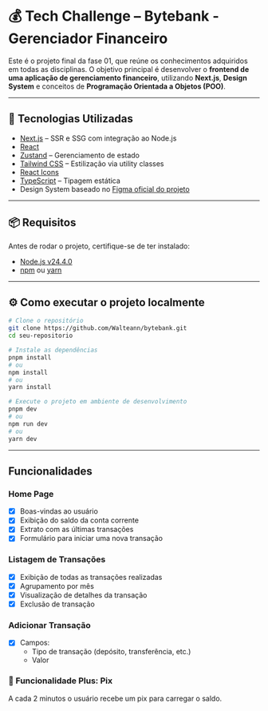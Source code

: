 # 💰 Tech Challenge – Bytebank - Gerenciador Financeiro

Este é o projeto final da fase 01, que reúne os conhecimentos adquiridos em todas as disciplinas. O objetivo principal é desenvolver o **frontend de uma aplicação de gerenciamento financeiro**, utilizando **Next.js**, **Design System** e conceitos de **Programação Orientada a Objetos (POO)**.

---

## 🚀 Tecnologias Utilizadas

- [Next.js](https://nextjs.org/) – SSR e SSG com integração ao Node.js
- [React](https://react.dev/)
- [Zustand](https://zustand-demo.pmnd.rs/) – Gerenciamento de estado
- [Tailwind CSS](https://tailwindcss.com/) – Estilização via utility classes
- [React Icons](https://react-icons.github.io/react-icons/)
- [TypeScript](https://www.typescriptlang.org/) – Tipagem estática
- Design System baseado no [Figma oficial do projeto](https://www.figma.com/design/ns5TC3X5Xr8V7I3LYKg9KA/ProjetoFinanceiro?node-id=503-4264)

---

## 📦 Requisitos

Antes de rodar o projeto, certifique-se de ter instalado:

- [Node.js v24.4.0](https://nodejs.org/en)
- [npm](https://www.npmjs.com/) ou [yarn](https://yarnpkg.com/)

---

## ⚙️ Como executar o projeto localmente

```bash
# Clone o repositório
git clone https://github.com/Walteann/bytebank.git
cd seu-repositorio

# Instale as dependências
pnpm install
# ou
npm install
# ou
yarn install

# Execute o projeto em ambiente de desenvolvimento
pnpm dev
# ou
npm run dev
# ou
yarn dev

```
---
## Funcionalidades

### Home Page
- [x] Boas-vindas ao usuário
- [x] Exibição do saldo da conta corrente
- [x] Extrato com as últimas transações
- [x] Formulário para iniciar uma nova transação

### Listagem de Transações
- [x] Exibição de todas as transações realizadas
- [x] Agrupamento por mês
- [x] Visualização de detalhes da transação
- [x] Exclusão de transação

### Adicionar Transação
- [x] Campos:
  - Tipo de transação (depósito, transferência, etc.)
  - Valor

### 🚀 Funcionalidade Plus: Pix

A cada 2 minutos o usuário recebe um pix para carregar o saldo.
